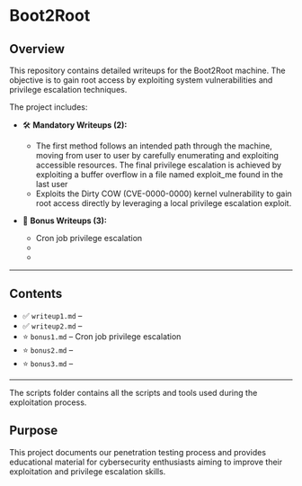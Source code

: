 # Boot2Root 

## Overview

This repository contains detailed writeups for the Boot2Root machine. The objective is to gain root access by exploiting system vulnerabilities and privilege escalation techniques.

The project includes:
- 🛠️ **Mandatory Writeups (2):**  
  - The first method follows an intended path through the machine, moving from user to user by carefully enumerating and exploiting accessible resources. The final privilege escalation is achieved by exploiting a buffer overflow in a file named exploit_me found in the last user
  - Exploits the Dirty COW (CVE-0000-0000) kernel vulnerability to gain root access directly by leveraging a local privilege escalation exploit.

- 🎯 **Bonus Writeups (3):**  
  - Cron job privilege escalation
  - 
  - 

---

## Contents
- ✅ `writeup1.md` – 
- ✅ `writeup2.md` – 
- ⭐ `bonus1.md` – Cron job privilege escalation
- ⭐ `bonus2.md` – 
- ⭐ `bonus3.md` –   

---
The scripts folder contains all the scripts and tools used during the exploitation process.

## Purpose

This project documents our penetration testing process and provides educational material for cybersecurity enthusiasts aiming to improve their exploitation and privilege escalation skills.
